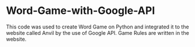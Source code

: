 # Word-Game-with-Google-API
This code was used to create Word Game on Python and integrated it to the website called Anvil by the use of Google API. Game Rules are written in the website.
